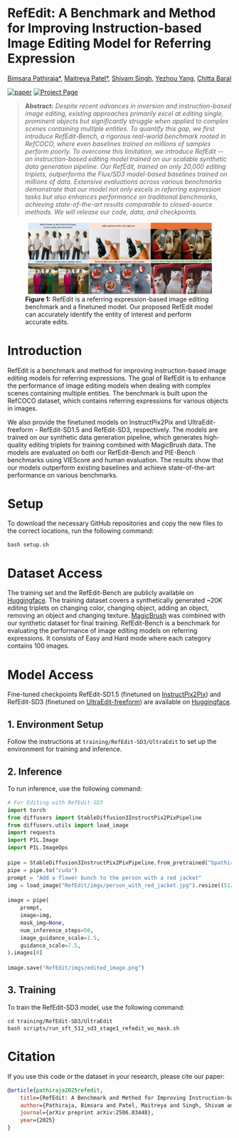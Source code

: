# RefEdit: A Benchmark and Method for Improving Instruction-based Image Editing Model for Referring Expression

[Bimsara Pathiraja*](https://scholar.google.es/citations?hl=en&user=7ViSGnIAAAAJ), [Maitreya Patel*](https://maitreyapatel.com), [Shivam Singh](https://scholar.google.com/citations?user=z--mlKgAAAAJ&hl=en&oi=ao), [Yezhou Yang](https://scholar.google.com/citations?user=k2suuZgAAAAJ&hl=en), [Chitta Baral](https://scholar.google.com/citations?user=9Yd716IAAAAJ&hl=en)

[![paper](https://img.shields.io/badge/arXiv-Paper-42FF33)](https://arxiv.org/abs/2506.03448) 
[![Project Page](https://img.shields.io/badge/Project-Page-blue)](https://refedit.vercel.app/) 

> **Abstract:** *Despite recent advances in inversion and instruction-based image editing, existing approaches primarily excel at editing single, prominent objects but significantly struggle when applied to complex scenes containing multiple entities. To quantify this gap, we first introduce RefEdit-Bench, a rigorous real-world benchmark rooted in RefCOCO, where even baselines trained on millions of samples perform poorly. To overcome this limitation, we introduce RefEdit -- an instruction-based editing model trained on our scalable synthetic data generation pipeline. Our RefEdit, trained on only 20,000 editing triplets, outperforms the Flux/SD3 model-based baselines trained on millions of data. Extensive evaluations across various benchmarks demonstrate that our model not only excels in referring expression tasks but also enhances performance on traditional benchmarks, achieving state-of-the-art results comparable to closed-source methods. We will release our code, data, and checkpoints.*

<p align="center">
    <figure>
        <img src="imgs/eval_page-0001.jpg" alt="Evaluation Results">
        <figcaption><b>Figure 1:</b> RefEdit is a referring expression-based image editing benchmark and a finetuned model. Our proposed RefEdit model can
accurately identify the entity of interest and perform accurate edits.</figcaption>
    </figure>
</p>

# Introduction

RefEdit is a benchmark and method for improving instruction-based image editing models for referring expressions. The goal of RefEdit is to enhance the performance of image editing models when dealing with complex scenes containing multiple entities. The benchmark is built upon the RefCOCO dataset, which contains referring expressions for various objects in images.

We also provide the finetuned models on InstructPix2Pix and UltraEdit-freeform - RefEdit-SD1.5 and RefEdit-SD3, respectively. The models are trained on our synthetic data generation pipeline, which generates high-quality editing triplets for training combined with MagicBrush data. The models are evaluated on both our RefEdit-Bench and PIE-Bench benchmarks using VIEScore and human evaluation. The results show that our models outperform existing baselines and achieve state-of-the-art performance on various benchmarks.

# Setup

To download the necessary GitHub repositories and copy the new files to the correct locations, run the following command:

```
bash setup.sh    
```

# Dataset Access

The training set and the RefEdit-Bench are publicly available on [Huggingface](https://huggingface.co/datasets/bpathir1/RefEdit/). The training dataset covers a synthetically generated ~20K editing triplets on changing color, changing object, adding an object, removing an object and changing texture. [MagicBrush](https://github.com/OSU-NLP-Group/MagicBrush) was combined with our synthetic dataset for final training. RefEdit-Bench is a benchmark for evaluating the performance of image editing models on referring expressions. It consists of Easy and Hard mode where each category contains 100 images. 

# Model Access

Fine-tuned checkpoints RefEdit-SD1.5 (finetuned on [InstructPix2Pix](https://github.com/timothybrooks/instruct-pix2pix/tree/main)) and RefEdit-SD3 (finetuned on [UltraEdit-freeform](https://github.com/pkunlp-icler/UltraEdit/tree/main?tab=readme-ov-file)) are available on [Huggingface](https://huggingface.co/bpathir1/RefEdit-SD3/). 

## 1. Environment Setup
Follow the instructions at `training/RefEdit-SD3/UltraEdit` to set up the environment for training and inference.

## 2. Inference
To run inference, use the following command:

```python
# For Editing with RefEdit-SD3
import torch
from diffusers import StableDiffusion3InstructPix2PixPipeline
from diffusers.utils import load_image
import requests
import PIL.Image
import PIL.ImageOps

pipe = StableDiffusion3InstructPix2PixPipeline.from_pretrained("bpathir1/RefEdit-SD3", torch_dtype=torch.float16)
pipe = pipe.to("cuda")
prompt = "Add a flower bunch to the person with a red jacket"
img = load_image("RefEdit/imgs/person_with_red_jacket.jpg").resize((512, 512))

image = pipe(
    prompt,
    image=img,
    mask_img=None,
    num_inference_steps=50,
    image_guidance_scale=1.5,
    guidance_scale=7.5,
).images[0]

image.save("RefEdit/imgs/edited_image.png")
```

## 3. Training

To train the RefEdit-SD3 model, use the following command:

```
cd training/RefEdit-SD3/UltraEdit
bash scripts/run_sft_512_sd3_stage1_refedit_wo_mask.sh
```

# Citation

If you use this code or the dataset in your research, please cite our paper:

```bibtex
@article{pathiraja2025refedit,
    title={RefEdit: A Benchmark and Method for Improving Instruction-based Image Editing Model for Referring Expression},
    author={Pathiraja, Bimsara and Patel, Maitreya and Singh, Shivam and Yang, Yezhou and Baral, Chitta},
    journal={arXiv preprint arXiv:2506.03448},
    year={2025}
}
```